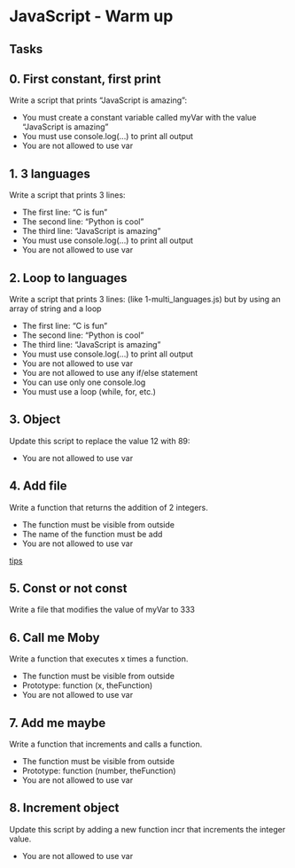 # JavaScript - Warm up

## Tasks

## 0. First constant, first print

Write a script that prints “JavaScript is amazing”:

- You must create a constant variable called myVar with the value “JavaScript is amazing”
- You must use console.log(...) to print all output
- You are not allowed to use var

## 1. 3 languages

Write a script that prints 3 lines:

- The first line: “C is fun”
- The second line: “Python is cool”
- The third line: “JavaScript is amazing”
- You must use console.log(...) to print all output
- You are not allowed to use var

## 2. Loop to languages
Write a script that prints 3 lines: (like 1-multi_languages.js) but by using an array of string and a loop

- The first line: “C is fun”
- The second line: “Python is cool”
- The third line: “JavaScript is amazing”
- You must use console.log(...) to print all output
- You are not allowed to use var
- You are not allowed to use any if/else statement
- You can use only one console.log
- You must use a loop (while, for, etc.)


## 3. Object

Update this script to replace the value 12 with 89:
- You are not allowed to use var


## 4. Add file

Write a function that returns the addition of 2 integers.

- The function must be visible from outside
- The name of the function must be add
- You are not allowed to use var

<a href = "http://51elliot.blogspot.com/2012/01/simple-intro-to-nodejs-module-scope.html">tips</a>

## 5. Const or not const

Write a file that modifies the value of myVar to 333

## 6. Call me Moby

Write a function that executes x times a function.

- The function must be visible from outside
- Prototype: function (x, theFunction)
- You are not allowed to use var


## 7. Add me maybe

Write a function that increments and calls a function.

- The function must be visible from outside
- Prototype: function (number, theFunction)
- You are not allowed to use var


## 8. Increment object
Update this script by adding a new function incr that increments the integer value.
- You are not allowed to use var

